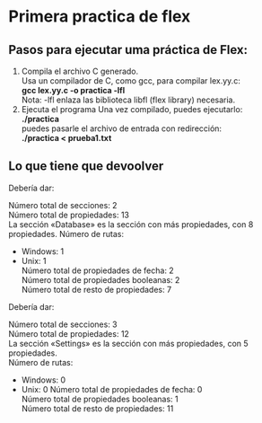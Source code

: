 # Primera practica de flex

## Pasos para ejecutar uma práctica de Flex:
1. Compila el archivo C generado.<br>
   Usa un compilador de C, como gcc, para compilar lex.yy.c:<br>
      **gcc lex.yy.c -o practica -lfl**<br>
      Nota: -lfl enlaza las biblioteca libfl (flex library) necesaria.
2. Ejecuta el programa
   Una vez compilado, puedes ejecutarlo:<br>
   **./practica**<br>
   puedes pasarle el archivo de entrada con redirección:<br>
   **./practica < prueba1.txt**
   
## Lo que tiene que devoolver

Debería dar:

Número total de secciones: 2<br>
Número total de propiedades: 13<br>
La sección «Database» es la sección con más propiedades, con 8 propiedades.
Número de rutas:
  - Windows: 1
  - Unix: 1<br>
Número total de propiedades de fecha: 2<br>
Número total de propiedades booleanas: 2<br>
Número total de resto de propiedades: 7<br>

Debería dar:

Número total de secciones: 3<br>
Número total de propiedades: 12<br>
La sección «Settings» es la sección con más propiedades, con 5 propiedades.<br>
Número de rutas:
  - Windows: 0
  - Unix: 0
Número total de propiedades de fecha: 0<br>
Número total de propiedades booleanas: 1<br>
Número total de resto de propiedades: 11<br>
